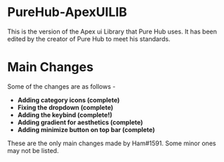 # PureHub-ApexUILIB
This is the version of the Apex ui Library that Pure Hub uses. It has been edited by the creator of Pure Hub to meet his standards.

# Main Changes
Some of the changes are as follows -
* **Adding category icons (complete)**
* **Fixing the dropdown (complete)**
* **Adding the keybind (complete!)**
* **Adding gradient for aesthetics (complete)**
* **Adding minimize button on top bar (complete)**

These are the only main changes made by Ham#1591. Some minor ones may not be listed.

